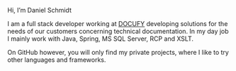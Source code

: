 Hi, I’m Daniel Schmidt

I am a full stack developer working at [DOCUFY](https://docufy.de) developing solutions for the needs of our customers concerning technical documentation.
In my day job I mainly work with Java, Spring, MS SQL Server, RCP and XSLT.

On GitHub however, you will only find my private projects, where I like to try other languages and frameworks.
